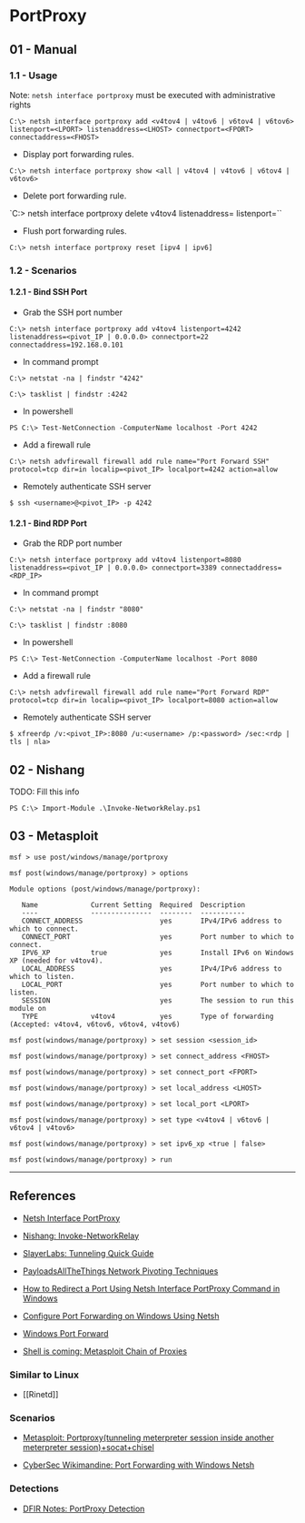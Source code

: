 # PortProxy

## 01 - Manual

### 1.1 - Usage

Note: `netsh interface portproxy` must be executed with administrative rights

```
C:\> netsh interface portproxy add <v4tov4 | v4tov6 | v6tov4 | v6tov6> listenport=<LPORT> listenaddress=<LHOST> connectport=<FPORT> connectaddress=<FHOST>
```

- Display port forwarding rules.

`C:\> netsh interface portproxy show <all | v4tov4 | v4tov6 | v6tov4 | v6tov6>`

- Delete port forwarding rule.

`C:\> netsh interface portproxy delete v4tov4 listenaddress=<LHOST> listenport=<LPORT>``

- Flush port forwarding rules.

`C:\> netsh interface portproxy reset [ipv4 | ipv6]`

### 1.2 - Scenarios

#### 1.2.1 - Bind SSH Port

- Grab the SSH port number

```
C:\> netsh interface portproxy add v4tov4 listenport=4242 listenaddress=<pivot_IP | 0.0.0.0> connectport=22 connectaddress=192.168.0.101
```

- In command prompt

```
C:\> netstat -na | findstr "4242"

C:\> tasklist | findstr :4242
```

- In powershell

`PS C:\> Test-NetConnection -ComputerName localhost -Port 4242`

- Add a firewall rule

```
C:\> netsh advfirewall firewall add rule name="Port Forward SSH" protocol=tcp dir=in localip=<pivot_IP> localport=4242 action=allow
```

- Remotely authenticate SSH server

`$ ssh <username>@<pivot_IP> -p 4242`

#### 1.2.1 - Bind RDP Port

- Grab the RDP port number

```
C:\> netsh interface portproxy add v4tov4 listenport=8080 listenaddress=<pivot_IP | 0.0.0.0> connectport=3389 connectaddress=<RDP_IP>
```

- In command prompt

```
C:\> netstat -na | findstr "8080"

C:\> tasklist | findstr :8080
```

- In powershell

`PS C:\> Test-NetConnection -ComputerName localhost -Port 8080`

- Add a firewall rule

```
C:\> netsh advfirewall firewall add rule name="Port Forward RDP" protocol=tcp dir=in localip=<pivot_IP> localport=8080 action=allow
```

- Remotely authenticate SSH server

```
$ xfreerdp /v:<pivot_IP>:8080 /u:<username> /p:<password> /sec:<rdp | tls | nla>
```

## 02 - Nishang

TODO: Fill this info

```
PS C:\> Import-Module .\Invoke-NetworkRelay.ps1
```

## 03 - Metasploit

```
msf > use post/windows/manage/portproxy

msf post(windows/manage/portproxy) > options

Module options (post/windows/manage/portproxy):

   Name             Current Setting  Required  Description
   ----             ---------------  --------  -----------
   CONNECT_ADDRESS                   yes       IPv4/IPv6 address to which to connect.
   CONNECT_PORT                      yes       Port number to which to connect.
   IPV6_XP          true             yes       Install IPv6 on Windows XP (needed for v4tov4).
   LOCAL_ADDRESS                     yes       IPv4/IPv6 address to which to listen.
   LOCAL_PORT                        yes       Port number to which to listen.
   SESSION                           yes       The session to run this module on
   TYPE             v4tov4           yes       Type of forwarding (Accepted: v4tov4, v6tov6, v6tov4, v4tov6)

msf post(windows/manage/portproxy) > set session <session_id>

msf post(windows/manage/portproxy) > set connect_address <FHOST>

msf post(windows/manage/portproxy) > set connect_port <FPORT>

msf post(windows/manage/portproxy) > set local_address <LHOST>

msf post(windows/manage/portproxy) > set local_port <LPORT>

msf post(windows/manage/portproxy) > set type <v4tov4 | v6tov6 | v6tov4 | v4tov6>

msf post(windows/manage/portproxy) > set ipv6_xp <true | false>

msf post(windows/manage/portproxy) > run
```

---
## References

- [Netsh Interface PortProxy](https://docs.microsoft.com/en-us/windows-server/networking/technologies/netsh/netsh-interface-portproxy)

- [Nishang: Invoke-NetworkRelay](https://github.com/samratashok/nishang/blob/master/Pivot/Invoke-NetworkRelay.ps1)

- [SlayerLabs: Tunneling Quick Guide](https://posts.slayerlabs.com/tunneling-quick-guide/)

- [PayloadsAllTheThings Network Pivoting Techniques](https://github.com/swisskyrepo/PayloadsAllTheThings/blob/master/Methodology%20and%20Resources/Network%20Pivoting%20Techniques.md)

- [How to Redirect a Port Using Netsh Interface PortProxy Command in Windows](https://www.computertechblog.com/how-to-redirect-a-port-using-netsh-interface-portproxy-command-in-windows/)

- [Configure Port Forwarding on Windows Using Netsh](https://bobcares.com/blog/configure-port-forwarding-on-windows-using-netsh/)

- [Windows Port Forward](https://embracethered.com/blog/posts/2020/windows-port-forward/)

- [Shell is coming: Metasploit Chain of Proxies](https://www.shelliscoming.com/2013/08/metasploit-chain-of-proxies-with.html)

### Similar to Linux

- [[Rinetd]]

### Scenarios

- [Metasploit: Portproxy(tunneling meterpreter session inside another meterpreter session)+socat+chisel](https://pswalia2u.medium.com/metasploit-portproxy-tunneling-meterpreter-session-inside-another-meterpreter-session-9a99bcf959ac)

- [CyberSec Wikimandine: Port Forwarding with Windows Netsh](https://amandinegh.gitbook.io/cyberadventure/internal/pivoting-tunneling-and-port-forwarding/port-forwarding-with-windows-netsh)

### Detections

- [DFIR Notes: PortProxy Detection](https://www.dfirnotes.net/portproxy_detection/)